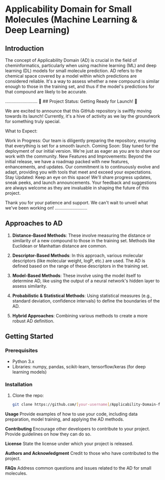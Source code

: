 # Applicability Domain for Small Molecules (Machine Learning & Deep Learning)

## Introduction

The concept of Applicability Domain (AD) is crucial in the field of cheminformatics, particularly when using machine learning (ML) and deep learning (DL) models for small molecule prediction. AD refers to the chemical space covered by a model within which predictions are considered reliable. It's a way to assess whether a new compound is similar enough to those in the training set, and thus if the model's predictions for that compound are likely to be accurate.

..........................
🚧 ## Project Status: Getting Ready for Launch! 🚧

We are excited to announce that this GitHub repository is swiftly moving towards its launch! Currently, it's a hive of activity as we lay the groundwork for something truly special.

What to Expect:

Work in Progress: Our team is diligently preparing the repository, ensuring that everything is set for a smooth launch.
Coming Soon: Stay tuned for the deployment of our initial version. We're just as eager as you are to share our work with the community.
New Features and Improvements: Beyond the initial release, we have a roadmap packed with new features, enhancements, and updates. Our commitment is to continuously evolve and adapt, providing you with tools that meet and exceed your expectations.
Stay Updated: Keep an eye on this space! We'll share progress updates, sneak peeks, and launch announcements. Your feedback and suggestions are always welcome as they are invaluable in shaping the future of this project.

Thank you for your patience and support. We can't wait to unveil what we've been working on!
..........................


## Approaches to AD

1. **Distance-Based Methods**: These involve measuring the distance or similarity of a new compound to those in the training set. Methods like Euclidean or Manhattan distance are common.

2. **Descriptor-Based Methods**: In this approach, various molecular descriptors (like molecular weight, logP, etc.) are used. The AD is defined based on the range of these descriptors in the training set.

3. **Model-Based Methods**: These involve using the model itself to determine AD, like using the output of a neural network's hidden layer to assess similarity.

4. **Probabilistic & Statistical Methods**: Using statistical measures (e.g., standard deviation, confidence intervals) to define the boundaries of the AD.

5. **Hybrid Approaches**: Combining various methods to create a more robust AD definition.

## Getting Started

### Prerequisites

- Python 3.x
- Libraries: numpy, pandas, scikit-learn, tensorflow/keras (for deep learning models)

### Installation

1. Clone the repo:
   ```bash
   git clone https://github.com/[your-username]/Applicability-Domain-for-Small-Molecules.git

**Usage**
Provide examples of how to use your code, including data preparation, model training, and applying the AD methods.

**Contributing**
Encourage other developers to contribute to your project. Provide guidelines on how they can do so.

**License**
State the license under which your project is released.

**Authors and Acknowledgment**
Credit to those who have contributed to the project.

**FAQs**
Address common questions and issues related to the AD for small molecules.
